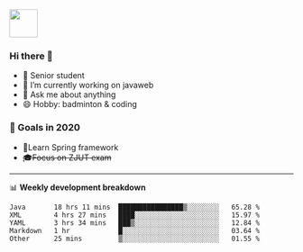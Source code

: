 <img src="https://github.com/egoist/egoist/raw/master/balloon.gif" width="50">

### Hi there 🐏

- 🌱 Senior student
- 🔭 I’m currently working on javaweb
- 💬 Ask me about anything
- 😄 Hobby: badminton & coding

### 🚀 Goals in 2020
+ 🍃Learn Spring framework
+ ~~🎓Focus on ZJUT exam~~
-------

📊 **Weekly development breakdown**
<!--START_SECTION:waka-->
```text
Java       18 hrs 11 mins  ████████████████▒░░░░░░░░   65.28 % 
XML        4 hrs 27 mins   ████░░░░░░░░░░░░░░░░░░░░░   15.97 % 
YAML       3 hrs 34 mins   ███▒░░░░░░░░░░░░░░░░░░░░░   12.84 % 
Markdown   1 hr            █░░░░░░░░░░░░░░░░░░░░░░░░   03.64 % 
Other      25 mins         ▒░░░░░░░░░░░░░░░░░░░░░░░░   01.55 % 
```
<!--END_SECTION:waka-->
